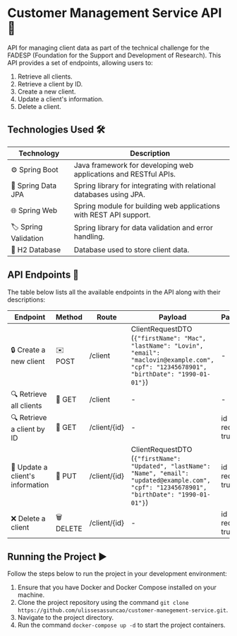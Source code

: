 # Customer Management Service API 🧾

API for managing client data as part of the technical challenge for the FADESP (Foundation for the Support and Development of Research). This API provides a set of endpoints, allowing users to:

1. Retrieve all clients.
2. Retrieve a client by ID.
3. Create a new client.
4. Update a client's information.
5. Delete a client.

## Technologies Used 🛠️

| Technology            | Description                                                                                    |
|-----------------------|----------------------------------------------------------------------------------------------|
| ⚙️ Spring Boot         | Java framework for developing web applications and RESTful APIs.                              |
| 💾 Spring Data JPA     | Spring library for integrating with relational databases using JPA.                             |
| 🌐 Spring Web          | Spring module for building web applications with REST API support.                             |
| 🏷️ Spring Validation   | Spring library for data validation and error handling.                         |
| 🔑 H2 Database         | Database used to store client data.                                                  |

## API Endpoints 🚀

The table below lists all the available endpoints in the API along with their descriptions:

| Endpoint                                      | Method   | Route                             | Payload                                                | Parameters                                                  | Description                                                          |
|-----------------------------------------------|----------|-----------------------------------|--------------------------------------------------------|-------------------------------------------------------------|--------------------------------------------------------------------|
| 🔒 Create a new client                         | ✉️ POST   | /client                           | ClientRequestDTO (`{"firstName": "Mac", "lastName": "Lovin", "email": "maclovin@example.com", "cpf": "12345678901", "birthDate": "1990-01-01"}`)       | -                                                           | Create a new client                                           |
| 🔍 Retrieve all clients                        | 🔎 GET    | /client                           | -                                                      | -                                                           | Retrieve all clients                                          |
| 🔍 Retrieve a client by ID                     | 🔎 GET    | /client/{id}                      | -                                                      | id (Long, required = true)                                  | Retrieve a client by ID                                       |
| 🔄 Update a client's information               | 🔄 PUT    | /client/{id}                      | ClientRequestDTO (`{"firstName": "Updated", "lastName": "Name", "email": "updated@example.com", "cpf": "12345678901", "birthDate": "1990-01-01"}`)  | id (Long, required = true)                                  | Update a client's information                                  |
| ❌ Delete a client                             | 🗑️ DELETE | /client/{id}                      | -                                                      | id (Long, required = true)                                  | Delete a client                                                |

## Running the Project ▶️

Follow the steps below to run the project in your development environment:

1. Ensure that you have Docker and Docker Compose installed on your machine.
2. Clone the project repository using the command `git clone https://github.com/ulissesassuncao/customer-manegement-service.git`.
3. Navigate to the project directory.
4. Run the command `docker-compose up -d` to start the project containers.